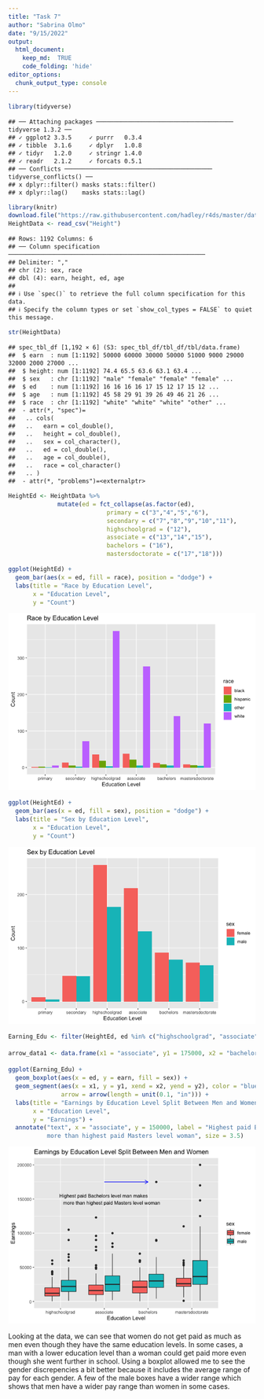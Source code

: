 ```yaml
---
title: "Task 7"
author: "Sabrina Olmo"
date: "9/15/2022"
output: 
  html_document:
    keep_md:  TRUE 
    code_folding: 'hide'
editor_options: 
  chunk_output_type: console
---
```



```r
library(tidyverse)
```

```
## ── Attaching packages ─────────────────────────────────────── tidyverse 1.3.2 ──
## ✓ ggplot2 3.3.5     ✓ purrr   0.3.4
## ✓ tibble  3.1.6     ✓ dplyr   1.0.8
## ✓ tidyr   1.2.0     ✓ stringr 1.4.0
## ✓ readr   2.1.2     ✓ forcats 0.5.1
## ── Conflicts ────────────────────────────────────────── tidyverse_conflicts() ──
## x dplyr::filter() masks stats::filter()
## x dplyr::lag()    masks stats::lag()
```

```r
library(knitr)
download.file("https://raw.githubusercontent.com/hadley/r4ds/master/data/heights.csv", "Height")
HeightData <- read_csv("Height")
```

```
## Rows: 1192 Columns: 6
## ── Column specification ────────────────────────────────────────────────────────
## Delimiter: ","
## chr (2): sex, race
## dbl (4): earn, height, ed, age
## 
## ℹ Use `spec()` to retrieve the full column specification for this data.
## ℹ Specify the column types or set `show_col_types = FALSE` to quiet this message.
```

```r
str(HeightData)
```

```
## spec_tbl_df [1,192 × 6] (S3: spec_tbl_df/tbl_df/tbl/data.frame)
##  $ earn  : num [1:1192] 50000 60000 30000 50000 51000 9000 29000 32000 2000 27000 ...
##  $ height: num [1:1192] 74.4 65.5 63.6 63.1 63.4 ...
##  $ sex   : chr [1:1192] "male" "female" "female" "female" ...
##  $ ed    : num [1:1192] 16 16 16 16 17 15 12 17 15 12 ...
##  $ age   : num [1:1192] 45 58 29 91 39 26 49 46 21 26 ...
##  $ race  : chr [1:1192] "white" "white" "white" "other" ...
##  - attr(*, "spec")=
##   .. cols(
##   ..   earn = col_double(),
##   ..   height = col_double(),
##   ..   sex = col_character(),
##   ..   ed = col_double(),
##   ..   age = col_double(),
##   ..   race = col_character()
##   .. )
##  - attr(*, "problems")=<externalptr>
```


```r
HeightEd <- HeightData %>%
              mutate(ed = fct_collapse(as.factor(ed),
                            primary = c("3","4","5","6"),
                            secondary = c("7","8","9","10","11"),
                            highschoolgrad = ("12"),
                            associate = c("13","14","15"),
                            bachelors = ("16"),
                            mastersdoctorate = c("17","18"))) 
```


```r
ggplot(HeightEd) +
  geom_bar(aes(x = ed, fill = race), position = "dodge") +
  labs(title = "Race by Education Level",
       x = "Education Level",
       y = "Count")
```

![](Task-7_files/figure-html/unnamed-chunk-3-1.png)<!-- -->

```r
ggplot(HeightEd) +
  geom_bar(aes(x = ed, fill = sex), position = "dodge") +
  labs(title = "Sex by Education Level",
       x = "Education Level",
       y = "Count")
```

![](Task-7_files/figure-html/unnamed-chunk-3-2.png)<!-- -->

```r
Earning_Edu <- filter(HeightEd, ed %in% c("highschoolgrad", "associate", "bachelors", "mastersdoctorate")) 

arrow_data1 <- data.frame(x1 = "associate", y1 = 175000, x2 = "bachelors", y2 = 175000)

ggplot(Earning_Edu) +
  geom_boxplot(aes(x = ed, y = earn, fill = sex)) +
  geom_segment(aes(x = x1, y = y1, xend = x2, yend = y2), color = "blue", data = arrow_data1,
               arrow = arrow(length = unit(0.1, "in"))) +
  labs(title = "Earnings by Education Level Split Between Men and Women ",
       x = "Education Level",
       y = "Earnings") +
  annotate("text", x = "associate", y = 150000, label = "Highest paid Bachelors level man makes 
           more than highest paid Masters level woman", size = 3.5)
```

![](Task-7_files/figure-html/unnamed-chunk-3-3.png)<!-- -->

Looking at the data, we can see that women do not get paid as much as men even though they have the same education levels. In some cases, a man with a lower education level than a woman could get paid more even though she went further in school. Using a boxplot allowed me to see the gender discrepencies a bit better because it includes the average range of pay for each gender. A few of the male boxes have a wider range which shows that men have a wider pay range than women in some cases.
